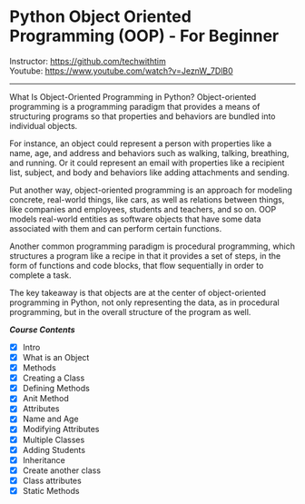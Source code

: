 # Python Object Oriented Programming (OOP) - For Beginner

Instructor: https://github.com/techwithtim <br>
Youtube: https://www.youtube.com/watch?v=JeznW_7DlB0 
<hr>
<p>What Is Object-Oriented Programming in Python?
Object-oriented programming is a programming paradigm that provides a means of structuring programs so that properties and behaviors are bundled into individual objects.

For instance, an object could represent a person with properties like a name, age, and address and behaviors such as walking, talking, breathing, and running. Or it could represent an email with properties like a recipient list, subject, and body and behaviors like adding attachments and sending.

Put another way, object-oriented programming is an approach for modeling concrete, real-world things, like cars, as well as relations between things, like companies and employees, students and teachers, and so on. OOP models real-world entities as software objects that have some data associated with them and can perform certain functions.

Another common programming paradigm is procedural programming, which structures a program like a recipe in that it provides a set of steps, in the form of functions and code blocks, that flow sequentially in order to complete a task.

The key takeaway is that objects are at the center of object-oriented programming in Python, not only representing the data, as in procedural programming, but in the overall structure of the program as well.</p>

***Course Contents***

- [x] Intro
- [x] What is an Object
- [x] Methods
- [x] Creating a Class
- [x] Defining Methods
- [x] Anit Method
- [x] Attributes
- [x] Name and Age
- [x] Modifying Attributes
- [x] Multiple Classes
- [x] Adding Students
- [x] Inheritance
- [x] Create another class
- [x] Class attributes
- [x] Static Methods
